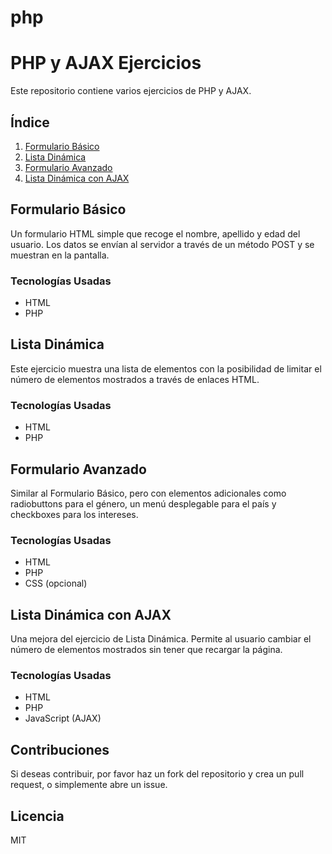 # php
# PHP y AJAX Ejercicios

Este repositorio contiene varios ejercicios de PHP y AJAX.

## Índice

1. [Formulario Básico](#formulario-básico)
2. [Lista Dinámica](#lista-dinámica)
3. [Formulario Avanzado](#formulario-avanzado)
4. [Lista Dinámica con AJAX](#lista-dinámica-con-ajax)

## Formulario Básico

Un formulario HTML simple que recoge el nombre, apellido y edad del usuario. Los datos se envían al servidor a través de un método POST y se muestran en la pantalla.

### Tecnologías Usadas

- HTML
- PHP

## Lista Dinámica

Este ejercicio muestra una lista de elementos con la posibilidad de limitar el número de elementos mostrados a través de enlaces HTML.

### Tecnologías Usadas

- HTML
- PHP

## Formulario Avanzado

Similar al Formulario Básico, pero con elementos adicionales como radiobuttons para el género, un menú desplegable para el país y checkboxes para los intereses.

### Tecnologías Usadas

- HTML
- PHP
- CSS (opcional)

## Lista Dinámica con AJAX

Una mejora del ejercicio de Lista Dinámica. Permite al usuario cambiar el número de elementos mostrados sin tener que recargar la página.

### Tecnologías Usadas

- HTML
- PHP
- JavaScript (AJAX)

## Contribuciones

Si deseas contribuir, por favor haz un fork del repositorio y crea un pull request, o simplemente abre un issue.

## Licencia

MIT
